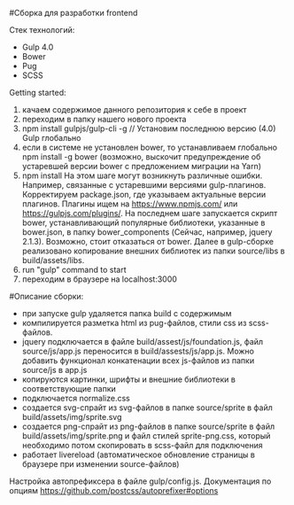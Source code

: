 #Cборка для разработки frontend

Стек технологий:
 - Gulp 4.0
 - Bower
 - Pug
 - SCSS
 
Getting started:

1. качаем содержимое данного репозитория к себе в проект
2. переходим в папку нашего нового проекта
3. npm install gulpjs/gulp-cli -g  // Установим последнюю версию (4.0) Gulp глобально
4. если в системе не установлен bower, то устанавливаем глобально npm install -g bower  (возможно, выскочит предупреждение об устаревшей версии bower c предложением миграции на Yarn)
5. npm install  На этом шаге могут возникнуть различные ошибки. Например, связанные с устаревшими версиями gulp-плагинов. Корректируем package.json, где указываем актуальные версии плагинов. Плагины ищем на https://www.npmjs.com/ или https://gulpjs.com/plugins/. На последнем шаге запускается скрипт bower, устанавливающий популярные библиотеки, указанные в bower.json, в папку bower_components (Сейчас, например, jquery 2.1.3). Возможно, стоит отказаться от bower. Далее в gulp-сборке реализовано копирование внешних библиотек из папки source/libs в build/assets/libs.
6. run "gulp" command to start
7. переходим в браузере на localhost:3000



#Описание сборки:

 - при запуске gulp удаляется папка build с содержимым
 - компилируется разметка html из pug-файлов, стили сss из scss-файлов.
 - jquery подключается в файле build/assest/js/foundation.js, файл source/js/app.js переносится в build/assests/js/app.js. Можно добавить функционал конкатенации всех js-файлов из папки source/js в app.js
 - копируются картинки, шрифты и внешние библиотеки в соответствующие папки
 - подключается normalize.css
 - создается svg-спрайт из svg-файлов в папке source/sprite в файл build/assets/img/sprite.svg
 - создается png-спрайт из png-файлов в папке source/sprite в файл build/assets/img/sprite.png и файл стилей sprite-png.css, который необходимо потом скопировать в scss-файл для подключения
 - работает livereload (автоматическое обновление страницы в браузере при изменении source-файлов)
 
Настройка автопрефиксера в файле gulp/config.js. Документация по опциям https://github.com/postcss/autoprefixer#options